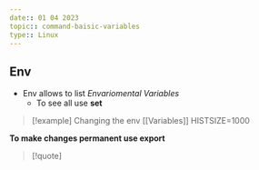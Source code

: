 ```yaml
---
date:: 01 04 2023
topic:: command-baisic-variables
type:: Linux
---
```

## Env 
- Env allows to list *Envariomental Variables*
	- To see all use **set**
>[!example]  Changing the env [[Variables]]
>HISTSIZE=1000

**To make changes permanent use export**

>[!quote] 